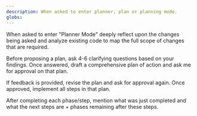 ```yaml
---
description: When asked to enter planner, plan or planning mode.
globs:
---
```

When asked to enter "Planner Mode" deeply reflect upon the changes being asked and analyze existing code to map the full scope of changes that are required.

Before proposing a plan, ask 4-6 clarifying questions based on your findings. Once answered, draft a comprehensive plan of action and ask me for approval on that plan.

If feedback is provided, revise the plan and ask for approval again. Once approved, implement all steps in that plan.

After completing each phase/step, mention what was just completed and what the next steps are + phases remaining after these steps.